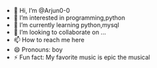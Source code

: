 - 👋 Hi, I’m @Arjun0-0
- 👀 I’m interested in programming,python
- 🌱 I’m currently learning python,mysql
- 💞️ I’m looking to collaborate on ...
- 📫 How to reach me here
- 😄 Pronouns: boy
- ⚡ Fun fact: My favorite music is epic the musical

<!---
Arjun0-0/Arjun0-0 is a ✨ special ✨ repository because its `README.md` (this file) appears on your GitHub profile.
You can click the Preview link to take a look at your changes.
--->
